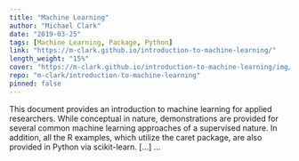 ```yaml
---
title: "Machine Learning"
author: "Michael Clark"
date: "2019-03-25"
tags: [Machine Learning, Package, Python]
link: "https://m-clark.github.io/introduction-to-machine-learning/"
length_weight: "15%"
cover: "https://m-clark.github.io/introduction-to-machine-learning/img/nineteeneightyR.png"
repo: "m-clark/introduction-to-machine-learning"
pinned: false
---
```


This document provides an introduction to machine learning for applied researchers. While conceptual in nature, demonstrations are provided for several common machine learning approaches of a supervised nature. In addition, all the R examples, which utilize the caret package, are also provided in Python via scikit-learn. [...]  ...
